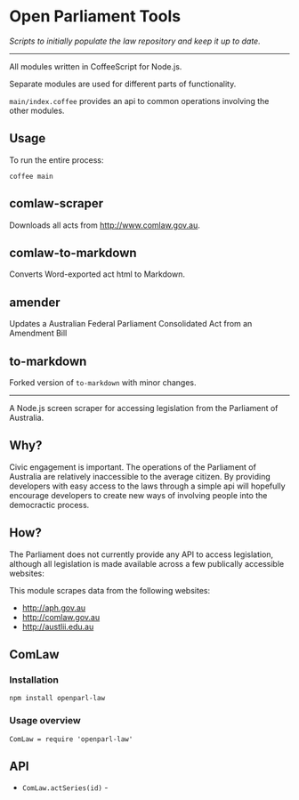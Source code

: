 # Open Parliament Tools

_Scripts to initially populate the law repository and keep it up to date._

---

All modules written in CoffeeScript for Node.js.

Separate modules are used for different parts of functionality.

`main/index.coffee` provides an api to common operations involving the other modules.

## Usage

To run the entire process:

```
coffee main
```

## comlaw-scraper

Downloads all acts from http://www.comlaw.gov.au.

## comlaw-to-markdown

Converts Word-exported act html to Markdown.

## amender

Updates a Australian Federal Parliament Consolidated Act from an Amendment Bill

## to-markdown

Forked version of `to-markdown` with minor changes.



---

A Node.js screen scraper for accessing legislation from the Parliament of Australia.

## Why?

Civic engagement is important. The operations of the Parliament of Australia are relatively inaccessible to the average citizen. By providing developers with easy access to the laws through a simple api will hopefully encourage developers to create new ways of involving people into the democractic process.

## How?

The Parliament does not currently provide any API to access legislation, although all legislation is made available across a few publically accessible websites:

This module scrapes data from the following websites:

- http://aph.gov.au
- http://comlaw.gov.au
- http://austlii.edu.au

## ComLaw

### Installation

`npm install openparl-law`

### Usage overview

`ComLaw = require 'openparl-law'`

## API

- `ComLaw.actSeries(id)` -
